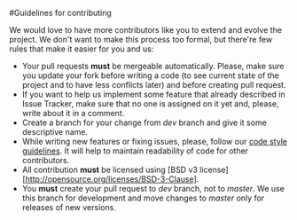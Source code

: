 #Guidelines for contributing

We would love to have more contributors like you to extend and evolve the project. We don't want to make this process too formal, but there're few rules that make it easier for you and us:

* Your pull requests **must** be mergeable automatically. Please, make sure you update your fork before writing a code (to see current state of the project and to have less conflicts later) and before creating pull request.
* If you want to help us implement some feature that already described in Issue Tracker, make sure that no one is assigned on it yet and, please, write about it in a comment.
* Create a branch for your change from *dev* branch and give it some descriptive name.
* While writing new features or fixing issues, please, follow our [code style guidelines](./Documents/CodingConventions.md). It will help to maintain readability of code for other contributors.
* All contribution **must** be licensed using [BSD v3 license][http://opensource.org/licenses/BSD-3-Clause].
* You **must** create your pull request to *dev* branch, not to *master*. We use this branch for development and move changes to *master* only for releases of new versions.
